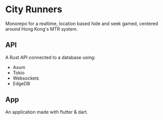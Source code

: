 # City Runners

Monorepo for a realtime, location based hide and seek gamed, centered around Hong Kong's MTR system.

## API
A Rust API connected to a database using:
- Axum
- Tokio
- Websockets
- EdgeDB

## App
An application made with flutter & dart.
